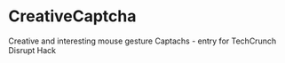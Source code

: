 CreativeCaptcha
===============

Creative and interesting mouse gesture Captachs - entry for TechCrunch Disrupt Hack
